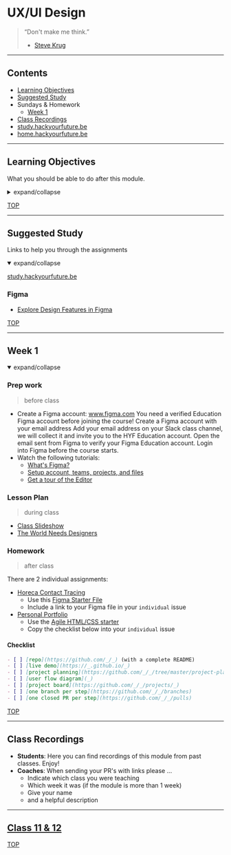 # UX/UI Design

> “Don't make me think.”
>
> - [Steve Krug](https://en.wikipedia.org/wiki/Don%27t_Make_Me_Think)

---

## Contents

- [Learning Objectives](#learning-objectives)
- [Suggested Study](#suggested-study)
- Sundays & Homework
  - [Week 1](#week-1)
- [Class Recordings](#class-recordings)
- [study.hackyourfuture.be](https://study.hackyourfuture.be)
- [home.hackyourfuture.be](https://home.hackyourfuture.be/)

---

## Learning Objectives

What you should be able to do after this module.

<details>
<summary>expand/collapse</summary>

</details>

[TOP](#ux-ui-design)

---

## Suggested Study

Links to help you through the assignments

<details open>
<summary>expand/collapse</summary>

[study.hackyourfuture.be](https://study.hackyourfuture.be/ux-ui-design)

### Figma

- [Explore Design Features in Figma](https://www.youtube.com/playlist?list=PLXDU_eVOJTx6zk5MDarIs0asNoZqlRG23&mkt_tok=eyJpIjoiWXpJd09HRmhOelkzWW1aaCIsInQiOiJoRVRDT05JVSsrNzRzTmtBcUdtcDhVYVNsXC95Z2Vwbm92bzVWeGlGSXlnNVJ0REdad21kR05oNHhOZldOUmtscTJLSlwvWmE1ZFZOV0J4bjFQeGliT0h6cmRybTFFdzBHMTZaOHhTbVhha0tCWlZXbmdYTUE1Mk1pczJuRisxeFZMIn0%3D)

</details>

[TOP](#ux-ui-design)

---

## Week 1


<details open>
<summary>expand/collapse</summary>

### Prep work

> before class


- Create a Figma account: www.figma.com
You need a verified Education Figma account before joining the course!
Create a Figma account with your email address
Add your email address on your Slack class channel, we will collect it and invite you to the HYF Education account.
Open the email sent from Figma to verify your Figma Education account.
Login into Figma before the course starts.
- Watch the following tutorials:
  - [What's Figma?](https://www.youtube.com/watch?v=Cx2dkpBxst8&list=PLXDU_eVOJTx7QHLShNqIXL1Cgbxj7HlN4)
  - [Setup account, teams, projects, and files](https://www.youtube.com/watch?v=hrHL2VLMl7g&list=PLXDU_eVOJTx7QHLShNqIXL1Cgbxj7HlN4&index=2)
  - [Get a tour of the Editor](https://www.youtube.com/watch?v=DSrbwCrEIII&list=PLXDU_eVOJTx7QHLShNqIXL1Cgbxj7HlN4&index=3)

### Lesson Plan

> during class

- [Class Slideshow](./HackYourFuture_UX-UIModule%20%5Bcompleted%5D.pdf)
- [The World Needs Designers](https://www.youtube.com/watch?v=BYS4JXW0f5g)

### Homework

> after class

There are 2 individual assignments:

- [Horeca Contact Tracing](./homework-briefs/horeca-contact-tracing.md)
  - Use this [Figma Starter File](https://www.figma.com/file/FRdfx12LjrsqMYfKcRm7Bu/Class-11-12-2020?node-id=3%3A3)
  - Include a link to your Figma file in your `individual` issue
- [Personal Portfolio](./homework-briefs/personal-portfolio.md)
  - Use the [Agile HTML/CSS starter](https://github.com/HackYourFutureBelgium/agile-html-css-starter)
  - Copy the checklist below into your `individual` issue

#### Checklist

```markdown
- [ ] [repo](https://github.com/_/_) (with a complete README)
- [ ] [live demo](https://_.github.io/_)
- [ ] [project planning](https://github.com/_/_/tree/master/project-planning)
- [ ] [user flow diagram](_)
- [ ] [project board](https://github.com/_/_/projects/_)
- [ ] [one branch per step](https://github.com/_/_/branches)
- [ ] [one closed PR per step](https://github.com/_/_/pulls)
```

</details>

[TOP](#ux-ui-design)

---

## Class Recordings

- **Students**: Here you can find recordings of this module from past classes.  Enjoy!
- **Coaches**: When sending your PR's with links please ...
  - Indicate which class you were teaching
  - Which week it was (if the module is more than 1 week)
  - Give your name
  - and a helpful description

---

## [Class 11 & 12](https://github.com/hackyourfuturebelgium/class-11-12)



[TOP](#ux-ui-design)
